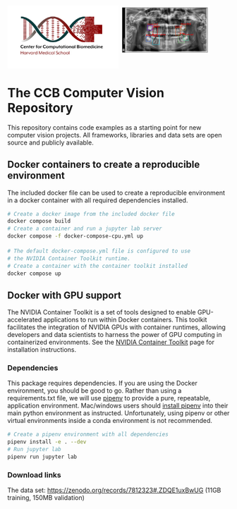 <p float="left">
    <img style="vertical-align: top" src="./images/ccb_logo_text.jpeg" width="50%" />
    <img style="vertical-align: top" src="./images/train_195_boxes.png" width="40%" />
    
</p>

# The CCB Computer Vision Repository #

This repository contains code examples as a starting point for new computer vision projects. 
All frameworks, libraries and data sets are open source and publicly available.

## Docker containers to create a reproducible environment ##

The included docker file can be used to create a reproducible environment in a docker 
container with all required dependencies installed.

```bash
# Create a docker image from the included docker file
docker compose build
# Create a container and run a jupyter lab server
docker compose -f docker-compose-cpu.yml up

# The default docker-compose.yml file is configured to use 
# the NVIDIA Container Toolkit runtime. 
# Create a container with the container toolkit installed
docker compose up 
```

## Docker with GPU support ##

The NVIDIA Container Toolkit is a set of tools designed to enable GPU-accelerated applications to run within Docker containers. 
This toolkit facilitates the integration of NVIDIA GPUs with container runtimes, 
allowing developers and data scientists to harness the power of GPU computing in containerized environments.
See the [NVIDIA Container Toolkit](https://docs.nvidia.com/datacenter/cloud-native/container-toolkit/latest/install-guide.html) page for installation instructions.

### Dependencies ###

This package requires dependencies. 
If you are using the Docker environment, you should be good to go.
Rather than using a requirements.txt file, we
will use [pipenv](https://pipenv.readthedocs.io/en/latest/) to provide a pure, repeatable, application environment.
Mac/windows users should [install pipenv](https://pipenv.readthedocs.io/en/latest/#install-pipenv-today) into
their main python environment as instructed.  Unfortunately, using pipenv or
other virtual environments inside a conda environment is not recommended.

```bash
# Create a pipenv environment with all dependencies
pipenv install -e . --dev
# Run jupyter lab
pipenv run jupyter lab
```

### Download links

The data set: https://zenodo.org/records/7812323#.ZDQE1uxBwUG (11GB training, 150MB validation)

